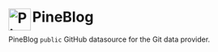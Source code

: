 # PineBlog <img src="https://github.com/ofpinewood/pineblog/edit/main/pineblog-logo-256x256.gif" alt="PineBlog" height="44" align="left" />

PineBlog `public` GitHub datasource for the Git data provider.
